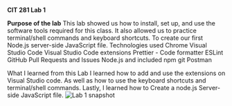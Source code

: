 **CIT 281 Lab 1**
 
**Purpose of the lab**
  This lab showed us how to install, set up, and use the software tools required for this class. It also allowed us to practice terminal/shell commands and keyboard shortcuts. To create our first Node.js server-side JavaScript file. 
Technologies used
  Chrome
  Visual Studio Code
  Visual Studio Code extensions
  Prettier - Code formatter
  ESLint
  GitHub Pull Requests and Issues
  Node.js and included npm
  git
  Postman

What I learned from this Lab
  I learned how to add and use the extensions on Visual Studio code. As well as how to use the keyboard shortcuts and terminal/shell commands. Lastly, I learned how to Create a node.js Server-side JavaScript file. ![Lab 1 snapshot](https://github.com/Ileana10/CIT281-Lab-1-/assets/169213876/fb94b1c6-e310-4689-8934-493dbfe301a3)
